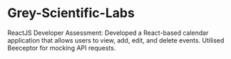 # Grey-Scientific-Labs
ReactJS Developer Assessment: Developed a React-based calendar application that allows users to view, add, edit, and delete events. Utilised Beeceptor for mocking API requests.
